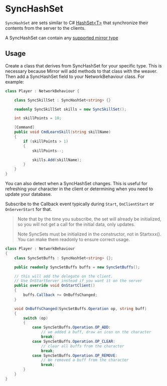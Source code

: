# SyncHashSet

`SyncHashSet` are sets similar to C\# [HashSet\<T\>](https://docs.microsoft.com/en-us/dotnet/api/system.collections.generic.hashset-1) that synchronize their contents from the server to the clients.

A SyncHashSet can contain any [supported mirror type](../Concepts/DataTypes.md) 

## Usage

Create a class that derives from SyncHashSet for your specific type. This is necessary because Mirror will add methods to that class with the weaver. Then add a SyncHashSet field to your NetworkBehaviour class. For example:

```cs
class Player : NetworkBehaviour {

    class SyncSkillSet : SyncHashSet<string> {}

    readonly SyncSkillSet skills = new SyncSkillSet();

    int skillPoints = 10;

    [Command]
    public void CmdLearnSkill(string skillName)
    {
        if (skillPoints > 1)
        {
            skillPoints--;

            skills.Add(skillName);
        }
    }
}
```

You can also detect when a SyncHashSet changes. This is useful for refreshing your character in the client or determining when you need to update your database. 

Subscribe to the Callback event typically during `Start`, `OnClientStart` or `OnServerStart` for that. 

> Note that by the time you subscribe, the set will already be initialized, so you will not get a call for the initial data, only updates.</p>
>Note SyncSets must be initialized in the constructor, not in Startxxx().  You can make them readonly to ensure correct usage.

```cs
class Player : NetworkBehaviour
{
    class SyncSetBuffs : SyncHashSet<string> {};

    public readonly SyncSetBuffs buffs = new SyncSetBuffs();

    // this will add the delegate on the client.
    // Use OnStartServer instead if you want it on the server
    public override void OnStartClient()
    {
        buffs.Callback += OnBuffsChanged;
    }

    void OnBuffsChanged(SyncSetBuffs.Operation op, string buff)
    {
        switch (op) 
        {
            case SyncSetBuffs.Operation.OP_ADD:
                // we added a buff, draw an icon on the character
                break;
            case SyncSetBuffs.Operation.OP_CLEAR:
                // clear all buffs from the character
                break;
            case SyncSetBuffs.Operation.OP_REMOVE:
                // We removed a buff from the character
                break;
        }
    }
}
```
